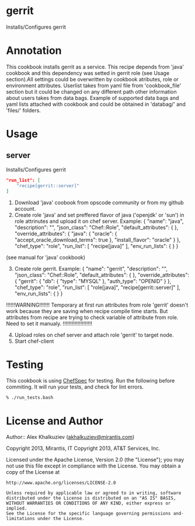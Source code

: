gerrit
======

Installs/Configures gerrit

# Annotation

This cookbook installs gerrit as a service.
This recipe depends from 'java' cookbook and this dependency was setted in gerrit role (see Usage section).All settings could be overwritten by cookbook atributes, role or environment attributes.
Userlist takes from yaml file from 'cookbook_file' section but it could be changed on any different path other information about users takes from data bags.
Example of supported data bags and yaml lists attached with cookbook and could be obtained in 'databag/' and 'files/' folders.

Usage
=====

server
----

Installs/Configures gerrit

```json
"run_list": [
    "recipe[gerrit::server]"
]
```

1. Download 'java' coobook from opscode community or from my github account.
2. Create role 'java' and set preffered flavor of java ('openjdk' or 'sun') in role attrinutes and upload it on chef server.
    Example:
            {
              "name": "java",
              "description": "",
              "json_class": "Chef::Role",
              "default_attributes": {
               },
              "override_attributes": {
                "java": {
                  "oracle": {
                     "accept_oracle_download_terms": true
                        },
                  "install_flavor": "oracle"
                  }
               },
              "chef_type": "role",
              "run_list": [
              "recipe[java]"
              ],
              "env_run_lists": {
               }
            }

(see manual for 'java' cookbook)

3. Create role gerrit.
    Example:
            {
              "name": "gerrit",
              "description": "",
              "json_class": "Chef::Role",
              "default_attributes": {
              },
              "override_attributes": {
                "gerrit": {
                   "db": {
                     "type": "MYSQL"
                    },
                   "auth_type": "OPENID"
                }
              },
            "chef_type": "role",
            "run_list": [
               "role[java]",
                  "recipe[gerrit::server]"
            ],
            "env_run_lists": {
              }
           }

!!!!!!WARNING!!!!!!!
Temporary at first run attributes from role 'gerrit' doesn't work because they are saving when recipe compile time starts. But attributes from recipe are trying
to check variable of attribute from role. Need to set it manualy.
!!!!!!!!!!!!!!!!!!!!

4. Upload roles on chef server and attach role 'gerrit' to target node.
5. Start chef-client

Testing
=====

This cookbook is using [ChefSpec](https://github.com/acrmp/chefspec) for 
testing. Run the following before commiting. It will run your tests,
and check for lint errors.

    % ./run_tests.bash

License and Author
==================

Author:: Alex Khalkuziev (<akhalkuziev@mirantis.com>)

Copyright 2013, Mirantis, IT
Copyright 2013, AT&T Services, Inc.

Licensed under the Apache License, Version 2.0 (the "License");
you may not use this file except in compliance with the License.
You may obtain a copy of the License at

    http://www.apache.org/licenses/LICENSE-2.0

    Unless required by applicable law or agreed to in writing, software
    distributed under the License is distributed on an "AS IS" BASIS,
    WITHOUT WARRANTIES OR CONDITIONS OF ANY KIND, either express or implied.
    See the License for the specific language governing permissions and⋅
    limitations under the License.
